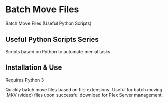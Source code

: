 # Batch Move Files
Batch Move Files (Useful Python Scripts)

## Useful Python Scripts Series
Scripts based on Python to automate menial tasks. 

## Installation & Use
Requires Python 3

Quickly batch move files based on file extensions. Useful for batch moving .MKV (video) files upon successful download for Plex Server management.
